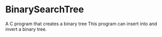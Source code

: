 # BinarySearchTree
A C program that creates a binary tree
This program can insert into and invert a binary tree.
